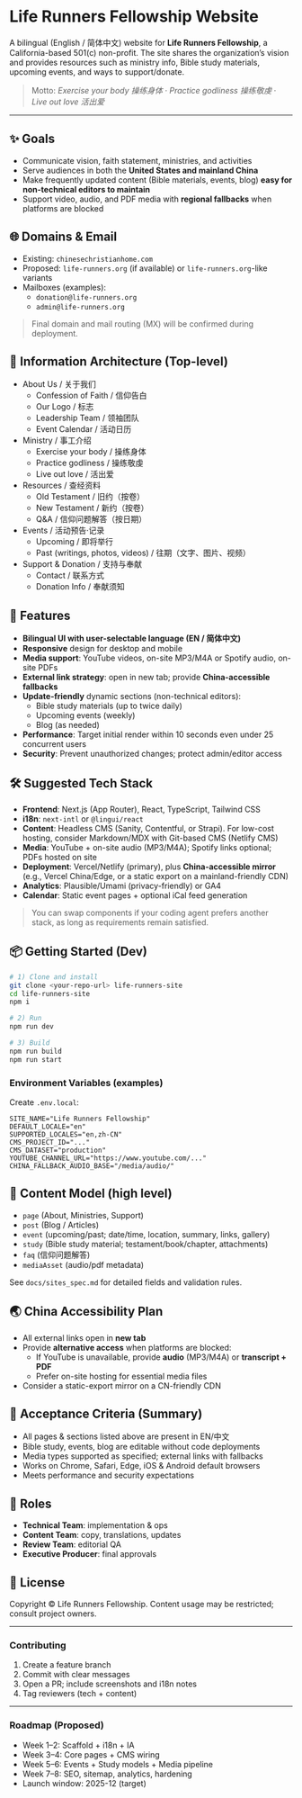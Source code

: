 # Life Runners Fellowship Website

A bilingual (English / 简体中文) website for **Life Runners Fellowship**, a California-based 501(c) non-profit. The site shares the organization’s vision and provides resources such as ministry info, Bible study materials, upcoming events, and ways to support/donate.

> Motto: *Exercise your body 操练身体 · Practice godliness 操练敬虔 · Live out love 活出爱*

---

## ✨ Goals

- Communicate vision, faith statement, ministries, and activities
- Serve audiences in both the **United States and mainland China**
- Make frequently updated content (Bible materials, events, blog) **easy for non-technical editors to maintain**
- Support video, audio, and PDF media with **regional fallbacks** when platforms are blocked

## 🌐 Domains & Email

- Existing: `chinesechristianhome.com`
- Proposed: `life-runners.org` (if available) or `life-runners.org`-like variants
- Mailboxes (examples):
  - `donation@life-runners.org`
  - `admin@life-runners.org`

> Final domain and mail routing (MX) will be confirmed during deployment.

## 🧭 Information Architecture (Top-level)

- About Us / 关于我们
  - Confession of Faith / 信仰告白
  - Our Logo / 标志
  - Leadership Team / 领袖团队
  - Event Calendar / 活动日历
- Ministry / 事工介绍
  - Exercise your body / 操练身体
  - Practice godliness / 操练敬虔
  - Live out love / 活出爱
- Resources / 查经资料
  - Old Testament / 旧约（按卷）
  - New Testament / 新约（按卷）
  - Q&A / 信仰问题解答（按日期）
- Events / 活动预告·记录
  - Upcoming / 即将举行
  - Past (writings, photos, videos) / 往期（文字、图片、视频）
- Support & Donation / 支持与奉献
  - Contact / 联系方式
  - Donation Info / 奉献须知

## 🧩 Features

- **Bilingual UI with user-selectable language (EN / 简体中文)**
- **Responsive** design for desktop and mobile
- **Media support**: YouTube videos, on-site MP3/M4A or Spotify audio, on-site PDFs
- **External link strategy**: open in new tab; provide **China-accessible fallbacks**
- **Update-friendly** dynamic sections (non-technical editors):
  - Bible study materials (up to twice daily)
  - Upcoming events (weekly)
  - Blog (as needed)
- **Performance**: Target initial render within 10 seconds even under 25 concurrent users
- **Security**: Prevent unauthorized changes; protect admin/editor access

## 🛠 Suggested Tech Stack

- **Frontend**: Next.js (App Router), React, TypeScript, Tailwind CSS
- **i18n**: `next-intl` or `@lingui/react`
- **Content**: Headless CMS (Sanity, Contentful, or Strapi). For low-cost hosting, consider Markdown/MDX with Git-based CMS (Netlify CMS)
- **Media**: YouTube + on-site audio (MP3/M4A); Spotify links optional; PDFs hosted on site
- **Deployment**: Vercel/Netlify (primary), plus **China-accessible mirror** (e.g., Vercel China/Edge, or a static export on a mainland-friendly CDN)
- **Analytics**: Plausible/Umami (privacy-friendly) or GA4
- **Calendar**: Static event pages + optional iCal feed generation

> You can swap components if your coding agent prefers another stack, as long as requirements remain satisfied.

## 📦 Getting Started (Dev)

```bash
# 1) Clone and install
git clone <your-repo-url> life-runners-site
cd life-runners-site
npm i

# 2) Run
npm run dev

# 3) Build
npm run build
npm run start
```

### Environment Variables (examples)

Create `.env.local`:

```
SITE_NAME="Life Runners Fellowship"
DEFAULT_LOCALE="en"
SUPPORTED_LOCALES="en,zh-CN"
CMS_PROJECT_ID="..."
CMS_DATASET="production"
YOUTUBE_CHANNEL_URL="https://www.youtube.com/..."
CHINA_FALLBACK_AUDIO_BASE="/media/audio/"
```

## 🧱 Content Model (high level)

- `page` (About, Ministries, Support)
- `post` (Blog / Articles)
- `event` (upcoming/past; date/time, location, summary, links, gallery)
- `study` (Bible study material; testament/book/chapter, attachments)
- `faq` (信仰问题解答)
- `mediaAsset` (audio/pdf metadata)

See `docs/sites_spec.md` for detailed fields and validation rules.

## 🌏 China Accessibility Plan

- All external links open in **new tab**
- Provide **alternative access** when platforms are blocked:
  - If YouTube is unavailable, provide **audio** (MP3/M4A) or **transcript + PDF**
  - Prefer on-site hosting for essential media files
- Consider a static-export mirror on a CN-friendly CDN

## 🧪 Acceptance Criteria (Summary)

- All pages & sections listed above are present in EN/中文
- Bible study, events, blog are editable without code deployments
- Media types supported as specified; external links with fallbacks
- Works on Chrome, Safari, Edge, iOS & Android default browsers
- Meets performance and security expectations

## 🤝 Roles

- **Technical Team**: implementation & ops
- **Content Team**: copy, translations, updates
- **Review Team**: editorial QA
- **Executive Producer**: final approvals

## 📄 License

Copyright © Life Runners Fellowship. Content usage may be restricted; consult project owners.

---

### Contributing

1. Create a feature branch
2. Commit with clear messages
3. Open a PR; include screenshots and i18n notes
4. Tag reviewers (tech + content)

---

### Roadmap (Proposed)

- Week 1–2: Scaffold + i18n + IA
- Week 3–4: Core pages + CMS wiring
- Week 5–6: Events + Study models + Media pipeline
- Week 7–8: SEO, sitemap, analytics, hardening
- Launch window: 2025-12 (target)
